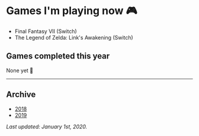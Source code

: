 # Games I'm playing now 🎮

- Final Fantasy VII (Switch)
- The Legend of Zelda: Link's Awakening (Switch)

## Games completed this year

None yet 😬

---

## Archive

- [2018](/play/2018)
- [2019](/play/2019)

*Last updated: January 1st, 2020.*

